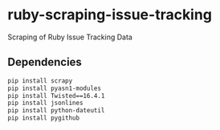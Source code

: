 # ruby-scraping-issue-tracking
Scraping of Ruby Issue Tracking Data

## Dependencies

```bash
pip install scrapy
pip install pyasn1-modules
pip install Twisted==16.4.1
pip install jsonlines
pip install python-dateutil
pip install pygithub
```
